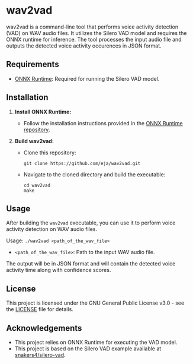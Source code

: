 # wav2vad

wav2vad is a command-line tool that performs voice activity detection (VAD) on WAV audio files. It utilizes the Silero VAD model and requires the ONNX runtime for inference. The tool processes the input audio file and outputs the detected voice activity occurences in JSON format.

## Requirements

- [ONNX Runtime](https://github.com/microsoft/onnxruntime): Required for running the Silero VAD model.

## Installation

1. **Install ONNX Runtime:**
   - Follow the installation instructions provided in the [ONNX Runtime repository](https://github.com/microsoft/onnxruntime).

2. **Build wav2vad:**
   - Clone this repository:
     ```
     git clone https://github.com/eja/wav2vad.git
     ```
   - Navigate to the cloned directory and build the executable:
     ```
     cd wav2vad
     make
     ```

## Usage

After building the `wav2vad` executable, you can use it to perform voice activity detection on WAV audio files.

Usage: ```./wav2vad <path_of_the_wav_file>```

- `<path_of_the_wav_file>`: Path to the input WAV audio file.


The output will be in JSON format and will contain the detected voice activity time along with confidence scores.

## License

This project is licensed under the GNU General Public License v3.0 - see the [LICENSE](LICENSE) file for details.

## Acknowledgements

- This project relies on ONNX Runtime for executing the VAD model.
- This project is based on the Silero VAD example available at [snakers4/silero-vad](https://github.com/snakers4/silero-vad/tree/master/examples/cpp).



